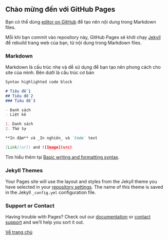 ## Chào mừng đến với GitHub Pages

Bạn có thể dùng [editor on GitHub](https://github.com/newtc22222/FiFineBlog.github.io/edit/gh-pages/index.md) để tạo nên nội dung trong Markdown files.

Mỗi khi bạn commit vào repository này, GitHub Pages sẽ khởi chạy [Jekyll](https://jekyllrb.com/) để rebuild trang web của bạn, từ nội dung trong Markdown files.

### Markdown

Markdown là cấu trúc nhẹ và dễ sử dụng để bạn tạo nên phong cách cho site của mình. Bên dưới là cấu trúc cơ bản

```markdown
Syntax highlighted code block

# Tiêu đề 1
## Tiêu đề 2
### Tiêu đề 3

- Danh sách
- Liệt kê

1. Danh sách
2. Thứ tự

**In đậm** và _In nghiên_ và `Code` text

[Link](url) and ![Image](src)
```

Tìm hiểu thêm tại [Basic writing and formatting syntax](https://docs.github.com/en/github/writing-on-github/getting-started-with-writing-and-formatting-on-github/basic-writing-and-formatting-syntax).

### Jekyll Themes

Your Pages site will use the layout and styles from the Jekyll theme you have selected in your [repository settings](https://github.com/newtc22222/FiFineBlog.github.io/settings/pages). The name of this theme is saved in the Jekyll `_config.yml` configuration file.

### Support or Contact

Having trouble with Pages? Check out our [documentation](https://docs.github.com/categories/github-pages-basics/) or [contact support](https://support.github.com/contact) and we’ll help you sort it out.

[Về trang chủ](index.md)
